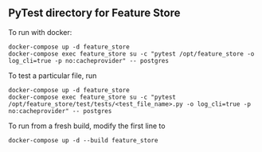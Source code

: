 ## PyTest directory for Feature Store

To run with docker:

```
docker-compose up -d feature_store 
docker-compose exec feature_store su -c "pytest /opt/feature_store -o log_cli=true -p no:cacheprovider" -- postgres
```

To test a particular file, run
```
docker-compose up -d feature_store 
docker-compose exec feature_store su -c "pytest /opt/feature_store/test/tests/<test_file_name>.py -o log_cli=true -p no:cacheprovider" -- postgres
```

To run from a fresh build, modify the first line to
```
docker-compose up -d --build feature_store 
```
